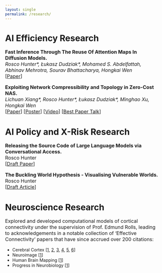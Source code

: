 ```yaml
---
layout: single
permalink: /research/
---
```

<h1>AI Efficiency Research</h1>
<p style="font-size: 16px;"><b>Fast Inference Through The Reuse Of Attention Maps In Diffusion Models.</b><br>
<em>Rosco Hunter*, Łukasz Dudziak*, Mohamed S. Abdelfattah, Abhinav Mehrotra, Sourav Bhattacharya, Hongkai Wen</em><br>
[<a href="../PHAST_Diffusion.pdf">Paper</a>]

<p style="font-size: 16px;"><b>Exploiting Network Compressibility and Topology in Zero-Cost NAS.</b><br>
<em>Lichuan Xiang*, Rosco Hunter*, Łukasz Dudziak*, Minghao Xu, Hongkai Wen</em><br>
[<a href="../Paper.pdf">Paper</a>]  [<a href="../AutoML_Poster.pdf">Poster</a>]  [<a href="https://www.youtube.com/watch?v=bypTOrUDlnU">Video</a>] [<a href="https://www.youtube.com/watch?v=y-skTMWiZS0">Best Paper Talk</a>] 
</p>

<h1>AI Policy and X-Risk Research</h1>
<p style="font-size: 16px;"><b>Releasing the Source Code of Large Language Models via Conversational Access.</b><br>
Rosco Hunter<br>
[<a href="../RH_Conversational_Access.pdf">Draft Paper</a>]

<p style="font-size: 16px;"><b>The Buckling World Hypothesis - Visualising Vulnerable Worlds.</b><br>
Rosco Hunter<br>
[<a href="../RH_The_Buckling_World_Hypothesis.pdf">Draft Article</a>]

<h1>Neuroscience Research</h1>
<p style="font-size: 16px;">Explored and developed computational models of cortical connectivity under the supervision of Prof. Edmund Rolls, leading to acknowledgements in a notable collection of ‘Effective Connectivity’ papers that have since accrued over 200 citations: 
<ul>
    <li>Cerebral Cortex [<a href="https://www.oxcns.org/papers/647%20Rolls%20et%20al%202022%20Effective%20connectivity%20of%20the%20human%20hippocampus%20memory%20system.pdf">1</a>, <a href="https://www.oxcns.org/papers/660%20Rolls%20et%20al%202023%20Prefrontal%20and%20somatosensory%20cortex%20connectivity%20in%20humans.pdf"> 2</a>, <a href="https://www.oxcns.org/papers/655%20Rolls%20et%20al%202023%20Human%20posterior%20parietal%20cortex.pdf"> 3</a>, <a href="https://www.oxcns.org/papers/649%20Rolls%20et%20al%202023%20Human%20orbitofrontal%20cortex,%20vmPFC,%20and%20anterior%20cingulate%20cortex%20effective%20connectome.pdf"> 4</a>, <a href="https://www.oxcns.org/papers/678%20Rolls%20et%20al%202024%20Frontal%20Pole%20Cortex.pdf"> 5</a>, <a href="https://www.oxcns.org/papers/666%20Rolls%20Rauschecker%20et%20al%202023%20Auditory%20cortical%20connectivity%20in%20humans.pdf"> 6</a>]</li>
    <li>Neuroimage [<a href="https://www.oxcns.org/papers/654%20Rolls%20et%20al%202022%20Language%20Connectome.pdf">1</a>]</li>
    <li>Human Brain Mapping [<a href="https://www.oxcns.org/papers/661%20Rolls%20Wirth%20et%20al%202023%20Posterior%20cingulate%20connectome,%20memory,%20and%20navigation.pdf">1</a>]</li>
    <li>Progress in Neurobiology [<a href="https://www.oxcns.org/papers/665%20Rolls%20et%20al%202023%20Amygdala%20and%20orbitofrontal%20cortex%20connectivity,%20and%20emotion.pdf">1</a>]</li>
</ul>
 <br>
<br>


